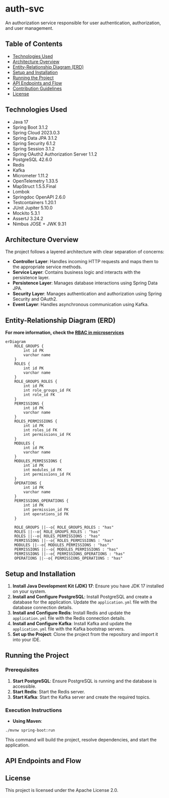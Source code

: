 # auth-svc

An authorization service responsible for user authentication, authorization, and user management.

## Table of Contents
- [Technologies Used](#technologies-used)
- [Architecture Overview](#architecture-overview)
- [Entity-Relationship Diagram (ERD)](#entity-relationship-diagram-erd)
- [Setup and Installation](#setup-and-installation)
- [Running the Project](#running-the-project)
- [API Endpoints and Flow](#api-endpoints-and-flow)
- [Contribution Guidelines](#contribution-guidelines)
- [License](#license)

## Technologies Used

- Java 17
- Spring Boot 3.1.2
- Spring Cloud 2023.0.3
- Spring Data JPA 3.1.2
- Spring Security 6.1.2
- Spring Session 3.1.2
- Spring OAuth2 Authorization Server 1.1.2
- PostgreSQL 42.6.0
- Redis
- Kafka
- Micrometer 1.11.2
- OpenTelemetry 1.33.5
- MapStruct 1.5.5.Final
- Lombok
- Springdoc OpenAPI 2.6.0
- Testcontainers 1.20.1
- JUnit Jupiter 5.10.0
- Mockito 5.3.1
- AssertJ 3.24.2
- Nimbus JOSE + JWK 9.31

## Architecture Overview

The project follows a layered architecture with clear separation of concerns:
- **Controller Layer**: Handles incoming HTTP requests and maps them to the appropriate service methods.
- **Service Layer**: Contains business logic and interacts with the persistence layer.
- **Persistence Layer**: Manages database interactions using Spring Data JPA.
- **Security Layer**: Manages authentication and authorization using Spring Security and OAuth2.
- **Event Layer**: Handles asynchronous communication using Kafka.

## Entity-Relationship Diagram (ERD)
**For more information, check the [RBAC in microservices](https://elang2.github.io/myblog/posts/2018-09-29-Role-Based-Access-Control-MicroServices.html)**

```mermaid
erDiagram
    ROLE_GROUPS {
        int id PK
        varchar name
    }
    ROLES {
        int id PK
        varchar name
    }
    ROLE_GROUPS_ROLES {
        int id PK
        int role_groups_id FK
        int role_id FK
    }
    PERMISSIONS {
        int id PK
        varchar name
    }
    ROLES_PERMISSIONS {
        int id PK
        int roles_id FK
        int permissions_id FK
    }
    MODULES {
        int id PK
        varchar name
    }
    MODULES_PERMISSIONS {
        int id PK
        int modules_id FK
        int permissions_id FK
    }
    OPERATIONS {
        int id PK
        varchar name
    }
    PERMISSIONS_OPERATIONS {
        int id PK
        int permission_id FK
        int operations_id FK
    }
    
    ROLE_GROUPS ||--o{ ROLE_GROUPS_ROLES : "has"
    ROLES ||--o{ ROLE_GROUPS_ROLES : "has"
    ROLES ||--o{ ROLES_PERMISSIONS : "has"
    PERMISSIONS ||--o{ ROLES_PERMISSIONS : "has"
    MODULES ||--o{ MODULES_PERMISSIONS : "has"
    PERMISSIONS ||--o{ MODULES_PERMISSIONS : "has"
    PERMISSIONS ||--o{ PERMISSIONS_OPERATIONS : "has"
    OPERATIONS ||--o{ PERMISSIONS_OPERATIONS : "has"
```

## Setup and Installation

1. **Install Java Development Kit (JDK) 17**: Ensure you have JDK 17 installed on your system.
2. **Install and Configure PostgreSQL**: Install PostgreSQL and create a database for the application. Update the `application.yml` file with the database connection details.
3. **Install and Configure Redis**: Install Redis and update the `application.yml` file with the Redis connection details.
4. **Install and Configure Kafka**: Install Kafka and update the `application.yml` file with the Kafka bootstrap servers.
5. **Set up the Project**: Clone the project from the repository and import it into your IDE.

## Running the Project

### Prerequisites

1. **Start PostgreSQL**: Ensure PostgreSQL is running and the database is accessible.
2. **Start Redis**: Start the Redis server.
3. **Start Kafka**: Start the Kafka server and create the required topics.

### Execution Instructions

- **Using Maven**:
```shell
./mvnw spring-boot:run
```
This command will build the project, resolve dependencies, and start the application.

## API Endpoints and Flow

## License

This project is licensed under the Apache License 2.0.

